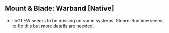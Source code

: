 ## Mount & Blade: Warband [Native]

- libGLEW seems to be missing on some systems. Steam-Runtime seems to fix this but more details are needed.
